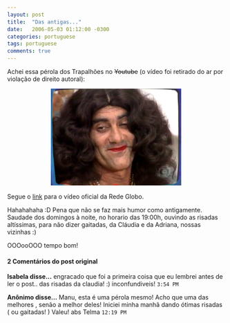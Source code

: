 ```yaml
---
layout: post
title:  "Das antigas..."
date:   2006-05-03 01:12:00 -0300
categories: portuguese
tags: portuguese
comments: true
---
```


Achei essa pérola dos Trapalhões no ~~Youtube~~ (o vídeo foi retirado do ar por violação de direito autoral):

<center><img class="image post-image" src="/images/trapalhoes_teresinha.png" width="60%"></center>

Segue o [link](http://globotv.globo.com/rede-globo/memoria-globo/v/aventuras-do-didi-os-trapalhoes-encenam-teresinha/2632340/) para o vídeo oficial da Rede Globo.

Hahahahaha :D Pena que não se faz mais humor como antigamente. Saudade dos domingos à noite, no horario das 19:00h, ouvindo as risadas altíssimas, para não dizer gaitadas, da Cláudia e da Adriana, nossas vizinhas :)

OOOooOOO tempo bom!

#### 2 Comentários do post original
**Isabela disse...**
engracado que foi a primeira coisa que eu lembrei antes de ler o post.. das risadas da claudia! :) inconfundiveis! `3:54 PM`  
 
**Anônimo disse...**
Manu,
esta é uma pérola mesmo!
Acho que uma das melhores , senão a melhor deles!
Iniciei minha manhã dando ótimas risadas ( ou gaitadas! )
Valeu!
abs 
Telma `12:19 PM`

